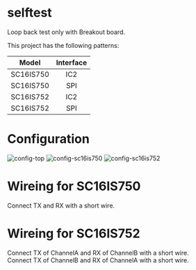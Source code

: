 # selftest
Loop back test only with Breakout board.   

This project has the following patterns:

|Model|Interface|
|:-:|:-:|
|SC16IS750|IC2|
|SC16IS750|SPI|
|SC16IS752|IC2|
|SC16IS752|SPI|

# Configuration
![config-top](https://github.com/nopnop2002/esp-idf-sc16is750/assets/6020549/a585a00a-8d99-4acc-8db6-ff8c5acd3b49)
![config-sc16is750](https://github.com/nopnop2002/esp-idf-sc16is750/assets/6020549/a0287257-fe27-439e-99a1-6aca577b76c9)
![config-sc16is752](https://github.com/nopnop2002/esp-idf-sc16is750/assets/6020549/be7d469d-a471-40c2-8df3-95c344a83353)


# Wireing for SC16IS750  
Connect TX and RX with a short wire.   

# Wireing for SC16IS752  
Connect TX of ChannelA and RX of ChannelB with a short wire.   
Connect TX of ChannelB and RX of ChannelA with a short wire.   
